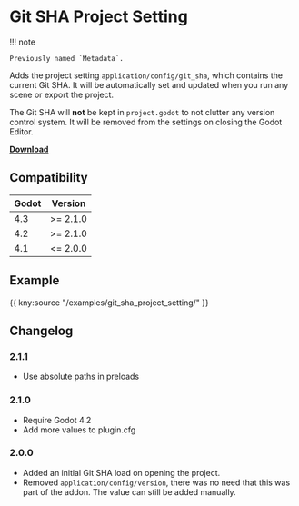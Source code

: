 # Git SHA Project Setting

!!! note

    Previously named `Metadata`.

Adds the project setting `application/config/git_sha`, which contains the current Git SHA.
It will be automatically set and updated when you run any scene or export the project.

The Git SHA will **not** be kept in `project.godot` to not clutter any version control system. It will be removed from the settings on closing the Godot Editor.

[**Download**](https://github.com/kenyoni-software/godot-addons/releases)

## Compatibility

| Godot | Version  |
|-------|----------|
| 4.3   | >= 2.1.0 |
| 4.2   | >= 2.1.0 |
| 4.1   | <= 2.0.0 |

## Example

{{ kny:source "/examples/git_sha_project_setting/" }}

## Changelog

### 2.1.1

- Use absolute paths in preloads

### 2.1.0

- Require Godot 4.2
- Add more values to plugin.cfg

### 2.0.0

- Added an initial Git SHA load on opening the project.
- Removed `application/config/version`, there was no need that this was part of the addon. The value can still be added manually.
